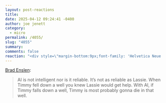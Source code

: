 ```yaml
---
layout: post-reactions
title: 
date: 2025-04-12 09:24:41 -0400
author: joe jenett
category:
  - micro
permalink: /4055/
slug: "4055"
summary: 
comments: false
reaction: "<div style=\"margin-bottom:9px;font-family: 'Helvetica Neue',Helvetica,Arial,sans-serif;font-weight:600;font-size:1rem;\">Reactions:</div><p><a href=\"https://toot.community/@jenett/114325244613271579\"><img src=\"https://static.toot.community/cache/accounts/avatars/109/326/597/713/827/183/original/c442790693c58a6f.gif\" alt=\"\" width=\"48\"><br><span style=\"font-size:.9rem;\">Brad Enslen</span></a></p><p><a href=\"https://toot.community/@jenett/114325244613271579\"><img src=\"https://static.toot.community/cache/accounts/avatars/109/326/597/713/827/183/original/c442790693c58a6f.gif\" alt=\"\" width=\"48\"><br><span style=\"font-size:.9rem;\">Brad Enslen</span></a></p>"
---
```

<a href="https://ramblinggit.com/2025/04/12/ai-is-not-intelligent-nor.html">Brad Enslen</a>:
<blockquote>
<p>
AI is not intelligent nor is it reliable. It’s not as reliable as Lassie. When Timmy fell down a well you knew Lassie would get help. With AI, if Timmy falls down a well, Timmy is most probably gonna die in that well.
</p>
</blockquote>

